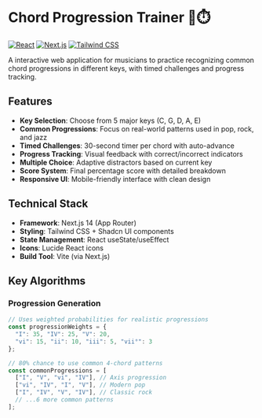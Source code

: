 # Chord Progression Trainer 🎹⏱️

[![React](https://img.shields.io/badge/React-20232A?style=for-the-badge&logo=react&logoColor=61DAFB)](https://react.dev/)
[![Next.js](https://img.shields.io/badge/Next.js-000000?style=for-the-badge&logo=next.js&logoColor=white)](https://nextjs.org/)
[![Tailwind CSS](https://img.shields.io/badge/Tailwind_CSS-38B2AC?style=for-the-badge&logo=tailwind-css&logoColor=white)](https://tailwindcss.com/)

A interactive web application for musicians to practice recognizing common chord progressions in different keys, with timed challenges and progress tracking.

## Features

- **Key Selection**: Choose from 5 major keys (C, G, D, A, E)
- **Common Progressions**: Focus on real-world patterns used in pop, rock, and jazz
- **Timed Challenges**: 30-second timer per chord with auto-advance
- **Progress Tracking**: Visual feedback with correct/incorrect indicators
- **Multiple Choice**: Adaptive distractors based on current key
- **Score System**: Final percentage score with detailed breakdown
- **Responsive UI**: Mobile-friendly interface with clean design

## Technical Stack

- **Framework**: Next.js 14 (App Router)
- **Styling**: Tailwind CSS + Shadcn UI components
- **State Management**: React useState/useEffect
- **Icons**: Lucide React icons
- **Build Tool**: Vite (via Next.js)

## Key Algorithms

### Progression Generation
```typescript
// Uses weighted probabilities for realistic progressions
const progressionWeights = {
  "I": 35, "IV": 25, "V": 20, 
  "vi": 15, "ii": 10, "iii": 5, "vii°": 3
};

// 80% chance to use common 4-chord patterns
const commonProgressions = [
  ["I", "V", "vi", "IV"], // Axis progression
  ["vi", "IV", "I", "V"], // Modern pop
  ["I", "IV", "V", "IV"], // Classic rock
  // ...6 more common patterns
];
